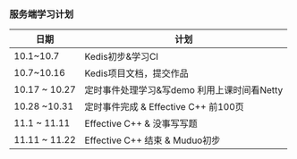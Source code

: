 ### 服务端学习计划
日期|计划
----|----
10.1~10.7|Kedis初步&学习CI
10.7~10.16|Kedis项目文档，提交作品
10.17 ~ 10.27|定时事件处理学习&写demo  利用上课时间看Netty
10.28 ~10.31 | 定时事件完成 & Effective C++ 前100页
11.1 ~ 11.11 | Effective C++ & 没事写写题
11.11 ~ 11.22 | Effective C++ 结束 & Muduo初步
